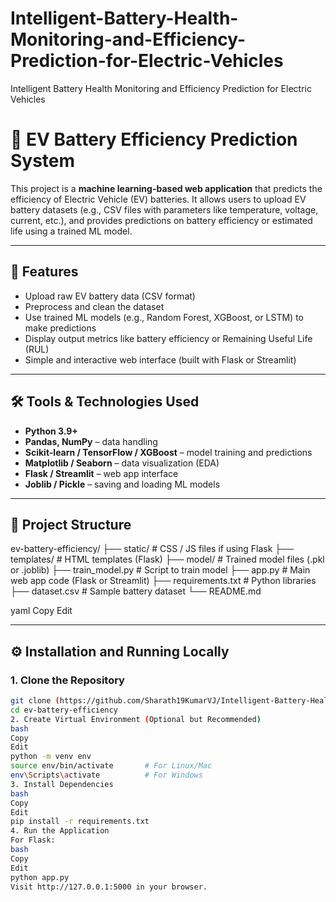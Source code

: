 # Intelligent-Battery-Health-Monitoring-and-Efficiency-Prediction-for-Electric-Vehicles
Intelligent Battery Health Monitoring and Efficiency Prediction for Electric Vehicles

# 🔋 EV Battery Efficiency Prediction System

This project is a **machine learning-based web application** that predicts the efficiency of Electric Vehicle (EV) batteries. It allows users to upload EV battery datasets (e.g., CSV files with parameters like temperature, voltage, current, etc.), and provides predictions on battery efficiency or estimated life using a trained ML model.

---

## 📌 Features

- Upload raw EV battery data (CSV format)
- Preprocess and clean the dataset
- Use trained ML models (e.g., Random Forest, XGBoost, or LSTM) to make predictions
- Display output metrics like battery efficiency or Remaining Useful Life (RUL)
- Simple and interactive web interface (built with Flask or Streamlit)

---

## 🛠 Tools & Technologies Used

- **Python 3.9+**
- **Pandas, NumPy** – data handling
- **Scikit-learn / TensorFlow / XGBoost** – model training and predictions
- **Matplotlib / Seaborn** – data visualization (EDA)
- **Flask / Streamlit** – web app interface
- **Joblib / Pickle** – saving and loading ML models

---

## 📁 Project Structure

ev-battery-efficiency/
├── static/ # CSS / JS files if using Flask
├── templates/ # HTML templates (Flask)
├── model/ # Trained model files (.pkl or .joblib)
├── train_model.py # Script to train model
├── app.py # Main web app code (Flask or Streamlit)
├── requirements.txt # Python libraries
├── dataset.csv # Sample battery dataset
└── README.md

yaml
Copy
Edit

---

## ⚙️ Installation and Running Locally

### 1. Clone the Repository

```bash
git clone (https://github.com/Sharath19KumarVJ/Intelligent-Battery-Health-Monitoring-and-Efficiency-Prediction-for-Electric-Vehicles/tree/main)
cd ev-battery-efficiency
2. Create Virtual Environment (Optional but Recommended)
bash
Copy
Edit
python -m venv env
source env/bin/activate       # For Linux/Mac
env\Scripts\activate          # For Windows
3. Install Dependencies
bash
Copy
Edit
pip install -r requirements.txt
4. Run the Application
For Flask:
bash
Copy
Edit
python app.py
Visit http://127.0.0.1:5000 in your browser.
